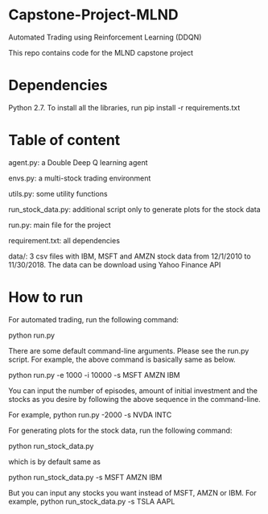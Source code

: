 # Capstone-Project-MLND
Automated Trading using Reinforcement Learning (DDQN)

This repo contains code for the MLND capstone project 

# Dependencies
Python 2.7. To install all the libraries, run pip install -r requirements.txt

# Table of content
agent.py: a Double Deep Q learning agent

envs.py: a multi-stock trading environment

utils.py: some utility functions

run_stock_data.py: additional script only to generate plots for the stock data

run.py: main file for the project

requirement.txt: all dependencies

data/: 3 csv files with IBM, MSFT and AMZN stock data from 12/1/2010 to 11/30/2018. The data can be download using Yahoo Finance API

# How to run

For automated trading, run the following command:

python run.py 

There are some default command-line arguments. Please see the run.py script. For example, the above command is basically same as below.

python run.py -e 1000 -i 10000 -s MSFT AMZN IBM

You can input the number of episodes, amount of initial investment and the stocks as you desire by following the above sequence in the command-line.

For example, 
python run.py -2000 -s NVDA INTC

For generating plots for the stock data, run the following command:

python run_stock_data.py

which is by default same as

python run_stock_data.py -s MSFT AMZN IBM 

But you can input any stocks you want instead of MSFT, AMZN or IBM. For example,
python run_stock_data.py -s TSLA AAPL
